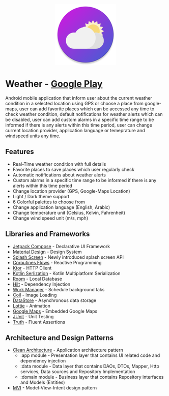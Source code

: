 <p align="center">
  <img src="https://raw.githubusercontent.com/amrmsaraya/Weather/main/app/src/main/res/mipmap-xxxhdpi/ic_launcher.png">
</p>

# Weather - [Google Play](https://play.google.com/store/apps/details?id=com.github.amrmsaraya.weather)
Android mobile application that inform user about the current weather condition in a selected location using GPS or choose a place from google-maps, user can add favorite places which can be accessed any time to check weather condition, default notifications for weather alerts which can be disabled, user can add custom alarms in a specific time range to be informed if there is any alerts within this time period, user can change current location provider, application language or temeprature and windspeed units any time.

## Features
- Real-Time weather condition with full details
- Favorite places to save places which user regularly check
- Automatic notifications about weather alerts
- Custom alarms in a specific time range to be informed if there is any alerts within this time period
- Change location provider (GPS, Google-Maps Location)
- Light / Dark theme support
- 6 Colorful palettes to choose from
- Change application language (English, Arabic)
- Change temperature unit (Celsius, Kelvin, Fahrenheit)
- Change wind speed unit (m/s, mph)

## Libraries and Frameworks

- [Jetpack Compose](https://developer.android.com/jetpack/compose?) - Declarative UI Framework
- [Material Design](https://material.io/design) - Design System
- [Splash Screen](https://developer.android.com/reference/android/window/SplashScreen) - Newly introduced splash screen API
- [Coroutines Flows](https://kotlinlang.org/docs/reference/coroutines/flow.html) - Reactive Programming
- [Ktor](https://ktor.io/) - HTTP Client
- [Kotlin Serlization](https://github.com/Kotlin/kotlinx.serialization) - Kotlin Multiplatform Serialization
- [Room](https://developer.android.com/jetpack/androidx/releases/room) - Local Database
- [Hilt](http://google.github.io/hilt/) - Dependency Injection
- [Work Manager](https://developer.android.com/reference/androidx/work/WorkManager) - Schedule background taks
- [Coil](https://coil-kt.github.io/coil/compose) - Image Loading
- [DataStore](https://developer.android.com/topic/libraries/architecture/datastore) - Asynchronous data storage
- [Lottie](https://github.com/airbnb/lottie-android) - Animation
- [Google Maps](https://developers.google.com/maps/documentation/android-sdk/start) - Embedded Google Maps
- [JUnit](https://junit.org/junit4/) - Unit Testing
- [Truth](https://truth.dev/) - Fluent Assertions

## Architecture and Design Patterns
- [Clean Architecture](https://koenig-media.raywenderlich.com/uploads/2019/02/Clean-Architecture-Bob-650x454.png) - Application architecture pattern
	- :app module - Presentation layer that contains UI related code and dependency injection
	- :data module - Data layer that contains DAOs, DTOs, Mapper, Http services, Data sources and Repository Implementation
	- :domain module - Business layer that contains Repository interfaces and Models (Entities)
- [MVI](https://miro.medium.com/max/5152/1*iFis87B9sIfpsgQeFkgu8Q.png) - Model-View-Intent design pattern



